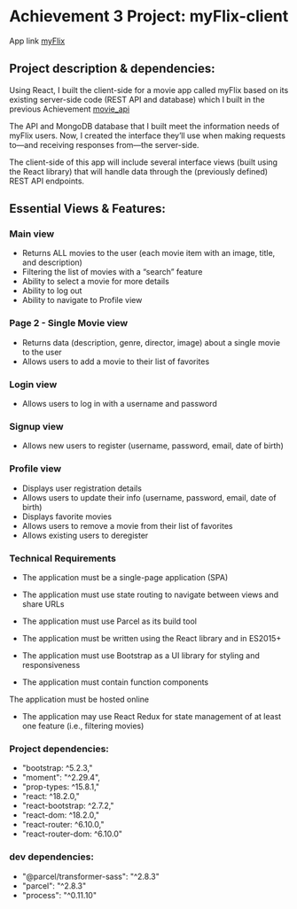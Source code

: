 # Achievement 3 Project: myFlix-client 

App link [myFlix](https://maya-flix.netlify.app/)
 
## Project description & dependencies:

Using React, I built the client-side for a movie app called myFlix based on its existing server-side code (REST API and database) 
which I built in the previous Achievement [movie_api](https://github.com/Maya-Bitter/movie_api) 

The API and MongoDB database that I built meet the information needs of myFlix users. 
Now, I created the interface they’ll use when making requests to—and receiving responses from—the server-side. 

The client-side of this app will include several interface views 
(built using the React library) that will handle data through the (previously defined) REST API endpoints.

## Essential Views & Features:

### Main view

* Returns ALL movies to the user (each movie item with an image, title, and description)
* Filtering the list of movies with a “search” feature
* Ability to select a movie for more details
* Ability to log out
* Ability to navigate to Profile view

### Page 2 - Single Movie view

* Returns data (description, genre, director, image) about a single movie to the user
*  Allows users to add a movie to their list of favorites

### Login view

* Allows users to log in with a username and password

### Signup view

* Allows new users to register (username, password, email, date of birth)

### Profile view

* Displays user registration details
* Allows users to update their info (username, password, email, date of birth)
* Displays favorite movies
* Allows users to remove a movie from their list of favorites
* Allows existing users to deregister

### Technical Requirements

* The application must be a single-page application (SPA)

* The application must use state routing to navigate between views and share URLs

* The application must use Parcel as its build tool

* The application must be written using the React library and in ES2015+

* The application must use Bootstrap as a UI library for styling and responsiveness

* The application must contain function components

 The application must be hosted online

* The application may use React Redux for state management of at least one feature (i.e., filtering movies)

### Project dependencies:

- "bootstrap: ^5.2.3,"
- "moment": "^2.29.4",
- "prop-types: ^15.8.1,"
- "react: ^18.2.0,"
- "react-bootstrap: ^2.7.2,"
- "react-dom: ^18.2.0,"
- "react-router: ^6.10.0,"
- "react-router-dom: ^6.10.0"

### dev dependencies:

- "@parcel/transformer-sass": "^2.8.3"
- "parcel": "^2.8.3"
- "process": "^0.11.10"
  


  



